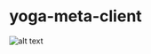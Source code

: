 # yoga-meta-client


![alt text](https://github.com/nishchalpro/yoga-meta-client/Yogameta-Intro-page.JPG?raw=true)
